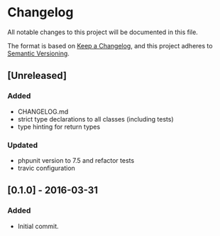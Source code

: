# Changelog
All notable changes to this project will be documented in this file.

The format is based on [Keep a Changelog](https://keepachangelog.com/en/1.0.0/),
and this project adheres to [Semantic Versioning](https://semver.org/spec/v2.0.0.html).

## [Unreleased]
### Added
- CHANGELOG.md
- strict type declarations to all classes (including tests)
- type hinting for return types

### Updated
- phpunit version to 7.5 and refactor tests
- travic configuration

## [0.1.0] - 2016-03-31
### Added
- Initial commit. 
